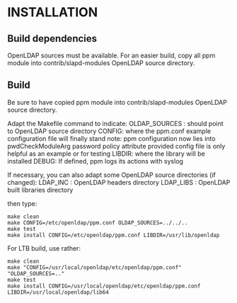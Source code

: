 INSTALLATION
============

Build dependencies
------------------
OpenLDAP sources must be available. For an easier build, copy all ppm module
into contrib/slapd-modules OpenLDAP source directory.

Build
-----
Be sure to have copied ppm module into contrib/slapd-modules OpenLDAP source
directory.

Adapt the Makefile command to indicate:
OLDAP_SOURCES : should point to OpenLDAP source directory
CONFIG: where the ppm.conf example configuration file will finally stand
        note: ppm configuration now lies into pwdCheckModuleArg password policy attribute
              provided config file is only helpful as an example or for testing
LIBDIR: where the library will be installed
DEBUG: If defined, ppm logs its actions with syslog

If necessary, you can also adapt some OpenLDAP source directories (if changed):
LDAP_INC : OpenLDAP headers directory
LDAP_LIBS : OpenLDAP built libraries directory

then type:

```
make clean
make CONFIG=/etc/openldap/ppm.conf OLDAP_SOURCES=../../..
make test
make install CONFIG=/etc/openldap/ppm.conf LIBDIR=/usr/lib/openldap
```


For LTB build, use rather:

```
make clean
make "CONFIG=/usr/local/openldap/etc/openldap/ppm.conf" "OLDAP_SOURCES=.."
make test
make install CONFIG=/usr/local/openldap/etc/openldap/ppm.conf LIBDIR=/usr/local/openldap/lib64
```

